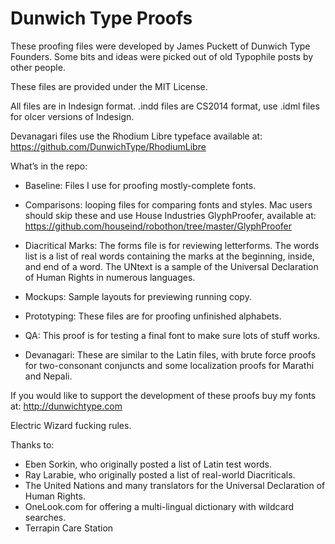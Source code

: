 # Dunwich Type Proofs

These proofing files were developed by James Puckett of Dunwich Type Founders. Some bits and ideas were picked out of old Typophile posts by other people.

These files are provided under the MIT License.

All files are in Indesign format. .indd files are CS2014 format, use .idml files for olcer versions of Indesign. 

Devanagari files use the Rhodium Libre typeface available at: https://github.com/DunwichType/RhodiumLibre

What’s in the repo:
* Baseline: Files I use for proofing mostly-complete fonts.

* Comparisons: looping files for comparing fonts and styles. Mac users should skip these and use House Industries GlyphProofer, available at: https://github.com/houseind/robothon/tree/master/GlyphProofer

* Diacritical Marks: The forms file is for reviewing letterforms. The words list is a list of real words containing the marks at the beginning, inside, and end of a word. The UNtext is a sample of the Universal Declaration of Human Rights in numerous languages.

* Mockups: Sample layouts for previewing running copy.

* Prototyping: These files are for proofing unfinished alphabets.

* QA: This proof is for testing a final font to make sure lots of stuff works.

* Devanagari: These are similar to the Latin files, with brute force proofs for two-consonant conjuncts and some localization proofs for Marathi and Nepali.

If you would like to support the development of these proofs buy my fonts at: http://dunwichtype.com

Electric Wizard fucking rules. 

Thanks to:

* Eben Sorkin, who originally posted a list of Latin test words.
* Ray Larabie, who originally posted a list of real-world Diacriticals.
* The United Nations and many translators for the Universal Declaration of Human Rights.
* OneLook.com for offering a multi-lingual dictionary with wildcard searches.
* Terrapin Care Station
